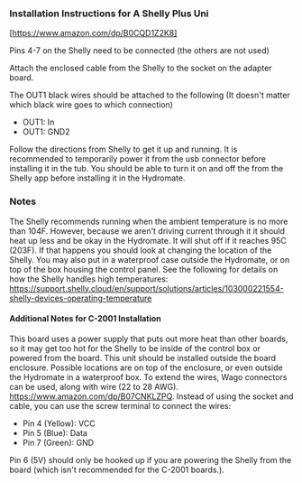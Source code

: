 ### Installation Instructions for A Shelly Plus Uni
[https://www.amazon.com/dp/B0CQD1Z2K8]

Pins 4-7 on the Shelly need to be connected (the others are not used)

Attach the enclosed cable from the Shelly to the socket on the adapter board.

The OUT1 black wires should be attached to the following (It doesn't matter 
which black wire goes to which connection)

- OUT1: In
- OUT1: GND2

Follow the directions from Shelly to get it up and running. It is recommended to 
temporarily power it from the usb connector before installing it in the tub. You
should be able to turn it on and off the from the Shelly app before installing
it in the Hydromate.

### Notes
The Shelly recommends running when the ambient temperature is no more than 
104F.  However, because we aren't driving current through it it should heat 
up less and be okay in the Hydromate.  It will shut off if it reaches 95C (203F).
If that happens you should look at changing the location of the Shelly.  You
may also put in a waterproof case outside the Hydromate, or on top of the box
housing the control panel.
See the following for details on how the Shelly handles high temperatures:
https://support.shelly.cloud/en/support/solutions/articles/103000221554-shelly-devices-operating-temperature


#### Additional Notes for C-2001 Installation

This board uses a power supply that puts out more heat than other boards, so
it may get too hot for the Shelly to be inside of the control box or powered from the board.
This unit should be installed outside the board enclosure. Possible locations are on top of the enclosure, or 
even outside the Hydromate in a waterproof box. To extend the wires, Wago connectors can be 
used, along with wire (22 to 28 AWG). https://www.amazon.com/dp/B07CNKLZPQ. Instead of using 
the socket and cable, you can use the screw terminal to connect the wires:

- Pin 4 (Yellow): VCC
- Pin 5 (Blue):   Data
- Pin 7 (Green):  GND

Pin 6 (5V) should only be hooked up if you are powering the Shelly from the board (which isn't recommended for the C-2001 boards.).


